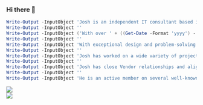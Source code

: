 ### Hi there 👋

```powershell
Write-Output -InputObject 'Josh is an independent IT consultant based in the metropolitan area of Frankfurt am Main, Germany providing expertise to corporate, enterprise, government clients.'
Write-Output -InputObject ''
Write-Output -InputObject ('With over ' + ((Get-Date -Format 'yyyy') - 1990)  + ' years of IT experience, Josh has built up a compelling reputation within his industry and is a respected technology consultant and developer.')
Write-Output -InputObject ''
Write-Output -InputObject 'With exceptional design and problem-solving skills through precise methodologies applied at both technical and business levels, Josh strives to achieve the best business outcomes. He is known for his attention to detail with infrastructure assessment, architecture/design, and implementation, from both customers and peers.'
Write-Output -InputObject ''
Write-Output -InputObject 'Josh has worked on a wide variety of projects either independently and with systems integrator, and as such, has developed a high level of skill and experience in his niche.'
Write-Output -InputObject ''
Write-Output -InputObject 'Josh has close Vendor relationships and aligns with industry and vendor best practices. He puts his heart and soul into every job he does, and values and maintains high ethical standards, integrity, and morals.'
Write-Output -InputObject ''
Write-Output -InputObject 'He is an active member on several well-known Internet forums, runs his own websites, a blogger and active on Twitter. He supports the open-source community, by publish a lot of his code and support several open-source projects.'
```
<a href="https://github.com/jhochwald">
  <img align="center" src="https://github-readme-stats.vercel.app/api?username=jhochwald&show_icons=true&theme=transparent" />
</a>
<br />
<a href="https://github.com/jhochwald">
  <img align="center" src="https://github-readme-stats.vercel.app/api/top-langs/?username=jhochwald&theme=transparent" />
</a>
